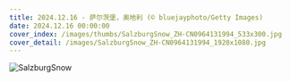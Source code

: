 ```yaml
---
title: 2024.12.16 - 萨尔茨堡，奥地利 (© bluejayphoto/Getty Images)
date: 2024.12.16 00:00:00
cover_index: /images/thumbs/SalzburgSnow_ZH-CN0964131994_533x300.jpg
cover_detail: /images/SalzburgSnow_ZH-CN0964131994_1920x1080.jpg
---
```


![SalzburgSnow](/images/SalzburgSnow_ZH-CN0964131994_1920x1080.jpg)
